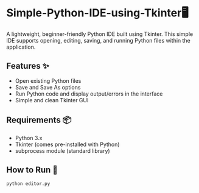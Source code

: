 # Simple-Python-IDE-using-Tkinter🖥️

A lightweight, beginner-friendly Python IDE built using Tkinter. This simple IDE supports opening, editing, saving, and running Python files within the application.

## Features ✨
- Open existing Python files
- Save and Save As options
- Run Python code and display output/errors in the interface
- Simple and clean Tkinter GUI

## Requirements 📦
- Python 3.x
- Tkinter (comes pre-installed with Python)
- subprocess module (standard library)

## How to Run 🚀
```bash
python editor.py
